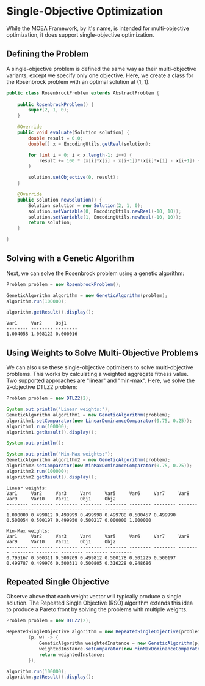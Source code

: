 # Single-Objective Optimization

While the MOEA Framework, by it's name, is intended for multi-objective optimization, it does support single-objective
optimization.  

## Defining the Problem

A single-objective problem is defined the same way as their multi-objective variants, except we specify only
one objective.  Here, we create a class for the Rosenbrock problem with an optimal solution at (1, 1).

<!-- java:examples/org/moeaframework/examples/single/RosenbrockProblem.java [28:54] -->

```java
public class RosenbrockProblem extends AbstractProblem {
	
	public RosenbrockProblem() {
		super(2, 1, 0);
	}

	@Override
	public void evaluate(Solution solution) {
		double result = 0.0;
		double[] x = EncodingUtils.getReal(solution);

		for (int i = 0; i < x.length-1; i++) {
			result += 100 * (x[i]*x[i] - x[i+1])*(x[i]*x[i] - x[i+1]) + (x[i] - 1)*(x[i] - 1);
		}

		solution.setObjective(0, result);
	}

	@Override
	public Solution newSolution() {
		Solution solution = new Solution(2, 1, 0);
		solution.setVariable(0, EncodingUtils.newReal(-10, 10));
		solution.setVariable(1, EncodingUtils.newReal(-10, 10));
		return solution;
	}

}
```

## Solving with a Genetic Algorithm

Next, we can solve the Rosenbrock problem using a genetic algorithm:

<!-- java:examples/org/moeaframework/examples/single/SingleObjectiveExample.java [31:36] -->

```java
Problem problem = new RosenbrockProblem();

GeneticAlgorithm algorithm = new GeneticAlgorithm(problem);
algorithm.run(100000);

algorithm.getResult().display();
```

<!-- output:examples/org/moeaframework/examples/single/SingleObjectiveExample.java -->

```
Var1     Var2     Obj1     
-------- -------- -------- 
1.004058 1.008122 0.000016 
```

## Using Weights to Solve Multi-Objective Problems

We can also use these single-objective optimizers to solve multi-objective problems.  This works by
calculating a weighted aggregate fitness value.  Two supported approaches are "linear" and "min-max".
Here, we solve the 2-objective DTLZ2 problem:

<!-- java:examples/org/moeaframework/examples/single/MultiObjectiveWithWeightsExample.java [36:50] -->

```java
Problem problem = new DTLZ2(2);

System.out.println("Linear weights:");
GeneticAlgorithm algorithm1 = new GeneticAlgorithm(problem);
algorithm1.setComparator(new LinearDominanceComparator(0.75, 0.25));
algorithm1.run(100000);
algorithm1.getResult().display();

System.out.println();

System.out.println("Min-Max weights:");
GeneticAlgorithm algorithm2 = new GeneticAlgorithm(problem);
algorithm2.setComparator(new MinMaxDominanceComparator(0.75, 0.25));
algorithm2.run(100000);
algorithm2.getResult().display();
```

<!-- output:examples/org/moeaframework/examples/single/MultiObjectiveWithWeightsExample.java -->

```
Linear weights:
Var1     Var2     Var3     Var4     Var5     Var6     Var7     Var8     Var9     Var10    Var11    Obj1     Obj2     
-------- -------- -------- -------- -------- -------- -------- -------- -------- -------- -------- -------- -------- 
1.000000 0.499812 0.499999 0.499998 0.499788 0.500457 0.499990 0.500054 0.500197 0.499950 0.500217 0.000000 1.000000 

Min-Max weights:
Var1     Var2     Var3     Var4     Var5     Var6     Var7     Var8     Var9     Var10    Var11    Obj1     Obj2     
-------- -------- -------- -------- -------- -------- -------- -------- -------- -------- -------- -------- -------- 
0.795167 0.500311 0.500209 0.499812 0.500178 0.501225 0.500197 0.499787 0.499976 0.500311 0.500805 0.316228 0.948686 
```

## Repeated Single Objective

Observe above that each weight vector will typically produce a single solution.  The Repeated Single
Objective (RSO) algorithm extends this idea to produce a Pareto front by solving the problems with
multiple weights.

<!-- java:examples/org/moeaframework/examples/single/RepeatedSingleObjectiveExample.java [36:46] -->

```java
Problem problem = new DTLZ2(2);

RepeatedSingleObjective algorithm = new RepeatedSingleObjective(problem, 50,
		(p, w) -> {
			GeneticAlgorithm weightedInstance = new GeneticAlgorithm(p);
			weightedInstance.setComparator(new MinMaxDominanceComparator(w));
			return weightedInstance;
		});

algorithm.run(100000);
algorithm.getResult().display();
```
